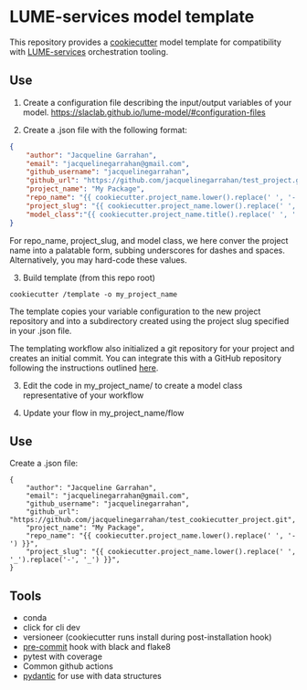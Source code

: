 # LUME-services model template
This repository provides a [cookiecutter](https://cookiecutter.readthedocs.io/en/stable/) model template for compatibility with [LUME-services](https://slaclab.github.io/lume-services/) orchestration tooling.


## Use
1. Create a configuration file describing the input/output variables of your model. https://slaclab.github.io/lume-model/#configuration-files

2. Create a .json file with the following format:
```json
{
    "author": "Jacqueline Garrahan",
    "email": "jacquelinegarrahan@gmail.com",
    "github_username": "jacquelinegarrahan",
    "github_url": "https://github.com/jacquelinegarrahan/test_project.git",
    "project_name": "My Package", 
    "repo_name": "{{ cookiecutter.project_name.lower().replace(' ', '-') }}", 
    "project_slug": "{{ cookiecutter.project_name.lower().replace(' ', '_').replace('-', '_') }}",
    "model_class":"{{ cookiecutter.project_name.title().replace(' ', '').replace('-', '') }}"
}
```
For repo_name, project_slug, and model class, we here conver the project name into a palatable form, subbing underscores for dashes and spaces. Alternatively, you may hard-code these values.  


3. Build template (from this repo root)
```
cookiecutter /template -o my_project_name 
```

The template copies your variable configuration to the new project repository and into a subdirectory created using the project slug specified in your .json file. 

The templating workflow also initialized a git repository for your project and creates an initial commit. You can integrate this with a GitHub repository following the instructions outlined [here](https://gist.github.com/alexpchin/102854243cd066f8b88e).


3. Edit the code in my_project_name/ to create a model class representative of your workflow

4. Update your flow in my_project_name/flow



## Use 

Create a .json file:
```
{
    "author": "Jacqueline Garrahan",
    "email": "jacquelinegarrahan@gmail.com",
    "github_username": "jacquelinegarrahan",
    "github_url": "https://github.com/jacquelinegarrahan/test_cookiecutter_project.git",
    "project_name": "My Package", 
    "repo_name": "{{ cookiecutter.project_name.lower().replace(' ', '-') }}", 
    "project_slug": "{{ cookiecutter.project_name.lower().replace(' ', '_').replace('-', '_') }}",
}
```







## Tools
* conda
* click for cli dev
* versioneer (cookiecutter runs install during post-installation hook)
* [pre-commit](https://pre-commit.com/) hook with black and flake8
* pytest with coverage
* Common github actions
* [pydantic](https://pydantic-docs.helpmanual.io/) for use with data structures
